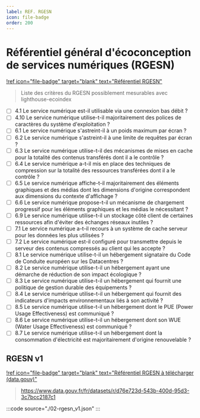 ```yaml
---
label: REF. RGESN
icon: file-badge
order: 200
---
```


# Référentiel général d'écoconception de services numériques (RGESN)

[!ref icon="file-badge" target="blank" text="Référentiel RGESN"](https://ecoresponsable.numerique.gouv.fr/publications/referentiel-general-ecoconception/)

> Liste des critères du RGESN possiblement mesurables avec lighthouse-ecoindex

- [ ] 4.1 Le service numérique est-il utilisable via une connexion bas débit ?
- [ ] 4.10 Le service numérique utilise-t-il majoritairement des polices de caractères du système d'exploitation ?
- [ ] 6.1 Le service numérique s'astreint-il à un poids maximum par écran ?
- [ ] 6.2 Le service numérique s'astreint-il à une limite de requêtes par écran ?
- [ ] 6.3 Le service numérique utilise-t-il des mécanismes de mises en cache pour la totalité des contenus transférés dont il a le contrôle ?
- [ ] 6.4 Le service numérique a-t-il mis en place des techniques de compression sur la totalité des ressources transférées dont il a le contrôle ?
- [ ] 6.5 Le service numérique affiche-t-il majoritairement des éléments graphiques et des médias dont les dimensions d'origine correspondent aux dimensions du contexte d'affichage ?
- [ ] 6.6 Le service numérique propose-t-il un mécanisme de chargement progressif pour les éléments graphiques et les médias le nécessitant ?
- [ ] 6.9 Le service numérique utilise-t-il un stockage côté client de certaines ressources afin d'éviter des échanges réseaux inutiles ?
- [ ] 7.1 Le service numérique a-t-il recours à un système de cache serveur pour les données les plus utilisées ?
- [ ] 7.2 Le service numérique est-il configuré pour transmettre depuis le serveur des contenus compressés au client qui les accepte ?
- [ ] 8.1 Le service numérique utilise-t-il un hébergement signataire du Code de Conduite européen sur les Datacentres ?
- [ ] 8.2 Le service numérique utilise-t-il un hébergement ayant une démarche de réduction de son impact écologique ?
- [ ] 8.3 Le service numérique utilise-t-il un hébergement qui fournit une politique de gestion durable des équipements ?
- [ ] 8.4 Le service numérique utilise-t-il un hébergement qui fournit des indicateurs d'impacts environnementaux liés à son activité ?
- [ ] 8.5 Le service numérique utilise-t-il un hébergement dont le PUE (Power Usage Effectiveness) est communiqué ?
- [ ] 8.6 Le service numérique utilise-t-il un hébergement dont son WUE (Water Usage Effectiveness) est communiqué ?
- [ ] 8.7 Le service numérique utilise-t-il un hébergement dont la consommation d'électricité est majoritairement d'origine renouvelable ?

## RGESN v1

[!ref icon="file-badge" target="blank" text="Référentiel RGESN à télécharger (data.gouv)"](https://www.data.gouv.fr/fr/datasets/referentiel-general-decoconception-de-services-numeriques/)

> https://www.data.gouv.fr/fr/datasets/r/d76e723d-543b-400d-95d3-3c7bcc2187c1

:::code source="./02-rgesn_v1.json" :::
